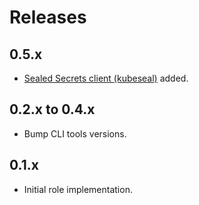 # Releases

## 0.5.x

- [Sealed Secrets client (kubeseal)](https://github.com/bitnami-labs/sealed-secrets) added.

## 0.2.x to 0.4.x

- Bump CLI tools versions.

## 0.1.x

- Initial role implementation.

